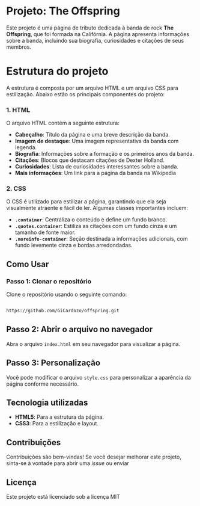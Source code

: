 # Projeto: The Offspring
Este projeto é uma página de tributo dedicada à banda de rock **The Offspring**, que foi formada na Califórnia. A página apresenta informações sobre a banda, incluindo sua biografia, curiosidades e citações de seus membros.

# Estrutura do projeto
A estrutura é composta por um arquivo HTML e um arquivo CSS para estilização. Abaixo estão os principais componentes do projeto:

### 1. HTML

O arquivo HTML contém a seguinte estrutura:
- **Cabeçalho**: Título da página e uma breve descrição da banda.
- **Imagem de destaque**: Uma imagem representativa da banda com legenda.
- **Biografia**: Informações sobre a formação e os primeiros anos da banda.
- **Citações**: Blocos que destacam citações de Dexter Holland.
- **Curiosidades**: Lista de curiosidades interessantes sobre a banda.
- **Mais informações**: Um link para a página da banda na Wikipedia

### 2. CSS
O CSS é utilizado para estilizar a página, garantindo que ela seja visualmente atraente e fácil de ler. Algumas classes importantes incluem:

- **`.container`**: Centraliza o conteúdo e define um fundo branco.
- **`.quotes.container`**: Estiliza as citações com um fundo cinza e um tamanho de fonte maior.
- **`.moreinfo-container`**: Seção destinada a informações adicionais, com fundo levemente cinza e bordas arredondadas.

## Como Usar

### Passo 1: Clonar o repositório
Clone o repositório usando o seguinte comando:

```bash

https://github.com/GiCardozo/offspring.git

```

## Passo 2: Abrir o arquivo no navegador
Abra o arquivo `index.html` em seu navegador para visualizar a página.

## Passo 3: Personalização
Você pode modificar o arquivo `style.css` para personalizar a aparência da página conforme necessário.

## Tecnologia utilizadas
- **HTML5**: Para a estrutura da página.
- **CSS3**: Para a estilização e layout.

## Contribuições
Contribuições são bem-vindas! Se você desejar melhorar este projeto, sinta-se à vontade para abrir uma *issue* ou enviar

## Licença
Este projeto está licenciado sob a licença MIT
